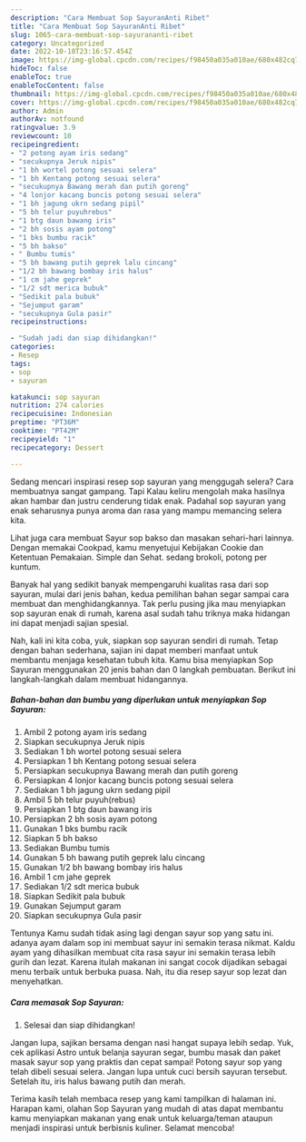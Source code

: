 ```yaml
---
description: "Cara Membuat Sop SayuranAnti Ribet"
title: "Cara Membuat Sop SayuranAnti Ribet"
slug: 1065-cara-membuat-sop-sayurananti-ribet
category: Uncategorized
date: 2022-10-10T23:16:57.454Z
image: https://img-global.cpcdn.com/recipes/f98450a035a010ae/680x482cq70/sop-sayuran-foto-resep-utama.jpg
hideToc: false
enableToc: true
enableTocContent: false
thumbnail: https://img-global.cpcdn.com/recipes/f98450a035a010ae/680x482cq70/sop-sayuran-foto-resep-utama.jpg
cover: https://img-global.cpcdn.com/recipes/f98450a035a010ae/680x482cq70/sop-sayuran-foto-resep-utama.jpg
author: Admin
authorAv: notfound
ratingvalue: 3.9
reviewcount: 10
recipeingredient:
- "2 potong ayam iris sedang"
- "secukupnya Jeruk nipis"
- "1 bh wortel potong sesuai selera"
- "1 bh Kentang potong sesuai selera"
- "secukupnya Bawang merah dan putih goreng"
- "4 lonjor kacang buncis potong sesuai selera"
- "1 bh jagung ukrn sedang pipil"
- "5 bh telur puyuhrebus"
- "1 btg daun bawang iris"
- "2 bh sosis ayam potong"
- "1 bks bumbu racik"
- "5 bh bakso"
- " Bumbu tumis"
- "5 bh bawang putih geprek lalu cincang"
- "1/2 bh bawang bombay iris halus"
- "1 cm jahe geprek"
- "1/2 sdt merica bubuk"
- "Sedikit pala bubuk"
- "Sejumput garam"
- "secukupnya Gula pasir"
recipeinstructions:

- "Sudah jadi dan siap dihidangkan!"
categories:
- Resep
tags:
- sop
- sayuran

katakunci: sop sayuran 
nutrition: 274 calories
recipecuisine: Indonesian
preptime: "PT36M"
cooktime: "PT42M"
recipeyield: "1"
recipecategory: Dessert

---
```



Sedang mencari inspirasi resep sop sayuran yang menggugah selera? Cara membuatnya sangat gampang. Tapi Kalau keliru mengolah maka hasilnya akan hambar dan justru cenderung tidak enak. Padahal sop sayuran yang enak seharusnya punya aroma dan rasa yang mampu memancing selera kita.


Lihat juga cara membuat Sayur sop bakso dan masakan sehari-hari lainnya. Dengan memakai Cookpad, kamu menyetujui Kebijakan Cookie dan Ketentuan Pemakaian. Simple dan Sehat. sedang brokoli, potong per kuntum.

Banyak hal yang sedikit banyak mempengaruhi kualitas rasa dari sop sayuran, mulai dari jenis bahan, kedua pemilihan bahan segar sampai cara membuat dan menghidangkannya. Tak perlu pusing jika mau menyiapkan sop sayuran enak di rumah, karena asal sudah tahu triknya maka hidangan ini dapat menjadi sajian spesial.


Nah, kali ini kita coba, yuk, siapkan sop sayuran sendiri di rumah. Tetap dengan bahan sederhana, sajian ini dapat memberi manfaat untuk membantu menjaga kesehatan tubuh kita. Kamu bisa menyiapkan Sop Sayuran menggunakan 20 jenis bahan dan 0 langkah pembuatan. Berikut ini langkah-langkah dalam membuat hidangannya.

<!--inarticleads1-->

##### Bahan-bahan dan bumbu yang diperlukan untuk menyiapkan Sop Sayuran:

1. Ambil 2 potong ayam iris sedang
1. Siapkan secukupnya Jeruk nipis
1. Sediakan 1 bh wortel potong sesuai selera
1. Persiapkan 1 bh Kentang potong sesuai selera
1. Persiapkan secukupnya Bawang merah dan putih goreng
1. Persiapkan 4 lonjor kacang buncis potong sesuai selera
1. Sediakan 1 bh jagung ukrn sedang pipil
1. Ambil 5 bh telur puyuh(rebus)
1. Persiapkan 1 btg daun bawang iris
1. Persiapkan 2 bh sosis ayam potong
1. Gunakan 1 bks bumbu racik
1. Siapkan 5 bh bakso
1. Sediakan  Bumbu tumis
1. Gunakan 5 bh bawang putih geprek lalu cincang
1. Gunakan 1/2 bh bawang bombay iris halus
1. Ambil 1 cm jahe geprek
1. Sediakan 1/2 sdt merica bubuk
1. Siapkan Sedikit pala bubuk
1. Gunakan Sejumput garam
1. Siapkan secukupnya Gula pasir


Tentunya Kamu sudah tidak asing lagi dengan sayur sop yang satu ini. adanya ayam dalam sop ini membuat sayur ini semakin terasa nikmat. Kaldu ayam yang dihasilkan membuat cita rasa sayur ini semakin terasa lebih gurih dan lezat. Karena itulah makanan ini sangat cocok dijadikan sebagai menu terbaik untuk berbuka puasa. Nah, itu dia resep sayur sop lezat dan menyehatkan. 

<!--inarticleads2-->

##### Cara memasak Sop Sayuran:


1. Selesai dan siap dihidangkan!

Jangan lupa, sajikan bersama dengan nasi hangat supaya lebih sedap. Yuk, cek aplikasi Astro untuk belanja sayuran segar, bumbu masak dan paket masak sayur sop yang praktis dan cepat sampai! Potong sayur sop yang telah dibeli sesuai selera. Jangan lupa untuk cuci bersih sayuran tersebut. Setelah itu, iris halus bawang putih dan merah. 

Terima kasih telah membaca resep yang kami tampilkan di halaman ini. Harapan kami, olahan Sop Sayuran yang mudah di atas dapat membantu kamu menyiapkan makanan yang enak untuk keluarga/teman ataupun menjadi inspirasi untuk berbisnis kuliner. Selamat mencoba!
